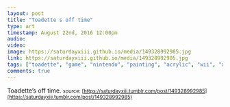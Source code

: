```yaml
---
layout: post
title: "Toadette s off time"
type: art
timestamp: August 22nd, 2016 12:00pm
audio: 
video: 
image: https://saturdayxiii.github.io/media/149328992985.jpg
link: https://saturdayxiii.github.io/media/149328992985.jpg
tags: ["toadette", "game", "nintendo", "painting", "acrylic", "wii", "art"]
comments: true
---
```

Toadette’s off time.
<small>source: [https://saturdayxiii.tumblr.com/post/149328992985](https://saturdayxiii.tumblr.com/post/149328992985)</small>